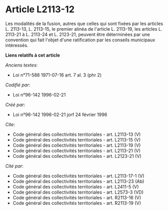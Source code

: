 # Article L2113-12

Les modalités de la fusion, autres que celles qui sont fixées par les articles L. 2113-13, L. 2113-15, le premier alinéa de
l'article L. 2113-19, les articles L. 2113-21 à L. 2113-24 et L. 2123-21, peuvent être déterminées par une convention qui
fait l'objet d'une ratification par les conseils municipaux intéressés.

**Liens relatifs à cet article**

_Anciens textes_:

  - Loi n°71-588 1971-07-16 art. 7 al. 3 (phr 2)

_Codifié par_:

  - Loi n°96-142 1996-02-21

_Créé par_:

  - Loi n°96-142 1996-02-21 jorf 24 février 1996

_Cite_:

  - Code général des collectivités territoriales - art. L2113-13 (V)
  - Code général des collectivités territoriales - art. L2113-15 (V)
  - Code général des collectivités territoriales - art. L2113-19 (V)
  - Code général des collectivités territoriales - art. L2113-21 (V)
  - Code général des collectivités territoriales - art. L2123-21 (V)

_Cité par_:

  - Code général des collectivités territoriales - art. L2113-17-1 (V)
  - Code général des collectivités territoriales - art. L2113-23 (Ab)
  - Code général des collectivités territoriales - art. L2411-5 (V)
  - Code général des collectivités territoriales - art. L2573-3 (VD)
  - Code général des collectivités territoriales - art. R2113-16 (V)
  - Code général des collectivités territoriales - art. R2113-19 (V)
